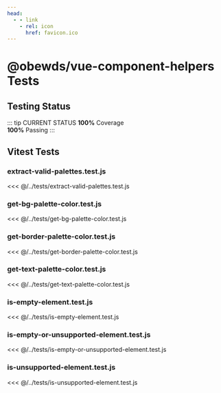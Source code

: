 ```yaml
---
head:
  - - link
    - rel: icon
      href: favicon.ico
---
```





# @obewds/vue-component-helpers Tests



## Testing Status

::: tip CURRENT STATUS
**100%** Coverage  
**100%** Passing
:::



## Vitest Tests



### extract-valid-palettes.test.js

<<< @/../tests/extract-valid-palettes.test.js



### get-bg-palette-color.test.js

<<< @/../tests/get-bg-palette-color.test.js



### get-border-palette-color.test.js

<<< @/../tests/get-border-palette-color.test.js



### get-text-palette-color.test.js

<<< @/../tests/get-text-palette-color.test.js



### is-empty-element.test.js

<<< @/../tests/is-empty-element.test.js



### is-empty-or-unsupported-element.test.js

<<< @/../tests/is-empty-or-unsupported-element.test.js



### is-unsupported-element.test.js

<<< @/../tests/is-unsupported-element.test.js
